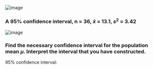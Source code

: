 
![image](https://github.com/user-attachments/assets/8c2b5d24-3a7d-49f3-b345-3bdf9f0118a8)

### A 95% confidence interval, n = 36, $\bar{x}$ = 13.1, $s^2$ = 3.42

![image](https://github.com/user-attachments/assets/a52b6b43-1d4e-4c27-aa4b-d42f85e81345)

### Find the necessary confidence interval for the population mean $\mu$. Interpret the interval that you have constructed.

95% confidence interval: 
